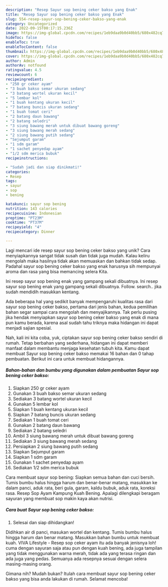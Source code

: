 ```yaml
---
description: "Resep Sayur sop bening ceker bakso yang Enak"
title: "Resep Sayur sop bening ceker bakso yang Enak"
slug: 554-resep-sayur-sop-bening-ceker-bakso-yang-enak
category: Uncategorized
date: 2022-09-15T00:17:15.236Z
image: https://img-global.cpcdn.com/recipes/1eb9daa9b0d40bb5/680x482cq70/sayur-sop-bening-ceker-bakso-foto-resep-utama.jpg
hideToc: false
enableToc: true
enableTocContent: false
thumbnail: https://img-global.cpcdn.com/recipes/1eb9daa9b0d40bb5/680x482cq70/sayur-sop-bening-ceker-bakso-foto-resep-utama.jpg
cover: https://img-global.cpcdn.com/recipes/1eb9daa9b0d40bb5/680x482cq70/sayur-sop-bening-ceker-bakso-foto-resep-utama.jpg
author: Admin
authorAv: notfound
ratingvalue: 4.5
reviewcount: 6
recipeingredient:
- "250 gr ceker ayam"
- "3 buah bakso semar ukuran sedang"
- "3 batang wortel ukuran kecil"
- "5 lembar kol"
- "1 buah kentang ukuran kecil"
- "7 batang buncis ukuran sedang"
- "1 buah tomat ceri"
- "2 batang daun bawang"
- "2 batang seledri"
- "3 siung bawang merah untuk dibuat bawang goreng"
- "3 siung bawang merah sedang"
- "2 siung bawang putih sedang"
- "Sejumput garam"
- "1 sdm garam"
- "1 sachet penyedap ayam"
- "1/2 sdm merica bubuk"
recipeinstructions:

- "Sudah jadi dan siap dinikmati!"
categories:
- Resep
tags:
- sayur
- sop
- bening

katakunci: sayur sop bening 
nutrition: 143 calories
recipecuisine: Indonesian
preptime: "PT23M"
cooktime: "PT37M"
recipeyield: "4"
recipecategory: Dinner

---
```





Lagi mencari ide resep sayur sop bening ceker bakso yang unik? Cara menyiapkannya sangat tidak susah dan tidak juga mudah. Kalau keliru mengolah maka hasilnya tidak akan memuaskan dan bahkan tidak sedap. Padahal sayur sop bening ceker bakso yang enak harusnya sih mempunyai aroma dan rasa yang bisa memancing selera Kita.





Ini resep sayur sop bening enak yang gampang sekali dibuatnya. Ini resep sayur sop bening enak yang gampang sekali dibuatnya. Follow. search.. jika sudah mendidih masukkan kentang.

Ada beberapa hal yang sedikit banyak mempengaruhi kualitas rasa dari sayur sop bening ceker bakso, pertama dari jenis bahan, kedua pemilihan bahan segar sampai cara mengolah dan menyajikannya. Tak perlu pusing jika hendak menyiapkan sayur sop bening ceker bakso yang enak di mana pun kamu berada, karena asal sudah tahu triknya maka hidangan ini dapat menjadi sajian spesial.






Nah, kali ini kita coba, yuk, ciptakan sayur sop bening ceker bakso sendiri di rumah. Tetap berbahan yang sederhana, hidangan ini dapat memberi manfaat dalam membantu menjaga kesehatan tubuh kita. Kamu dapat membuat Sayur sop bening ceker bakso memakai 16 bahan dan 0 tahap pembuatan. Berikut ini cara untuk membuat hidangannya.

<!--inarticleads1-->

##### Bahan-bahan dan bumbu yang digunakan dalam pembuatan Sayur sop bening ceker bakso:

1. Siapkan 250 gr ceker ayam
1. Gunakan 3 buah bakso semar ukuran sedang
1. Sediakan 3 batang wortel ukuran kecil
1. Gunakan 5 lembar kol
1. Siapkan 1 buah kentang ukuran kecil
1. Siapkan 7 batang buncis ukuran sedang
1. Sediakan 1 buah tomat ceri
1. Gunakan 2 batang daun bawang
1. Sediakan 2 batang seledri
1. Ambil 3 siung bawang merah untuk dibuat bawang goreng
1. Sediakan 3 siung bawang merah sedang
1. Persiapkan 2 siung bawang putih sedang
1. Siapkan Sejumput garam
1. Siapkan 1 sdm garam
1. Gunakan 1 sachet penyedap ayam
1. Sediakan 1/2 sdm merica bubuk


Cara membuat sayur sop bening: Siapkan semua bahan dan cuci bersih. Tumis bumbu halus hingga harum dan benar-benar matang, masukkan ke dalam panci, aduk rata, beri gula, garam, kaldu bubuk, aduk rata, koreksi rasa. Resep Sop Ayam Kampung Kuah Bening. Apalagi dilengkapi beragam sayuran yang membuat sop makin kaya akan nutrisi. 

<!--inarticleads2-->

##### Cara buat Sayur sop bening ceker bakso:


1. Selesai dan siap dihidangkan!

Didihkan air di panci, masukan wortel dan kentang. Tumis bumbu halus hingga harum dan benar matang. Masukkan bahan bumbu untuk membuat kuah. VIVA Lifestyle - Resep sop ceker ayam itu ada banyak jenisnya loh! cuma dengan sayuran saja atau pun dengan kuah bening, ada juga tampilan yang tidak menggunakan warna merah, tidak ada yang terasa ringan dan ada juga yang pedas. Semuanya ada resepnya sesuai dengan selera masing-masing orang. 

Gimana nih? Mudah bukan? Itulah cara membuat sayur sop bening ceker bakso yang bisa anda lakukan di rumah. Selamat mencoba!
